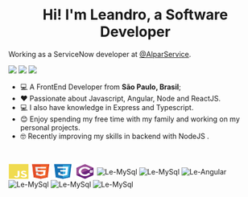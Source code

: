 
<h1 align="center">Hi! I'm Leandro, a Software Developer</h1>


Working as a ServiceNow developer at [@AlparService]([https://alparservice.com.br/]).

<a href="https://linkedin.com/in/leandrohenriqueoliveira"><img src="https://img.shields.io/badge/linkedin-0077B5.svg?style=for-the-badge&logo=linkedin&logoColor=white"></a>
<a href="https://instagram.com/mascalhusk.le"><img src="https://img.shields.io/badge/instagram-E4405F.svg?style=for-the-badge&logo=instagram&logoColor=white"></a>
<a href="mailto:oliver-leal@hotmail.com"><img src="https://img.shields.io/badge/e‑mail-D14836.svg?style=for-the-badge&logo=GMail&logoColor=white"></a>

<ul>
  <li>💻 A FrontEnd Developer from <b>São Paulo, Brasil</b>;</li>
  <li>♥ Passionate about Javascript, Angular, Node and ReactJS.</li>
  <li>💻 I also have knowledge in Express and Typescript.</li>
  <li>😊 Enjoy spending my free time with my family and working on my personal projects.</li>
  <li>🤓 Recently improving my skills in backend with NodeJS .</li>
</ul>

##

  <div style="display: inline_block"><br>
  <img align="center" alt="Le-Js" height="30" width="40" src="https://raw.githubusercontent.com/devicons/devicon/master/icons/javascript/javascript-plain.svg">
  <img align="center" alt="Le-HTML" height="30" width="40" src="https://raw.githubusercontent.com/devicons/devicon/master/icons/html5/html5-original.svg">
  <img align="center" alt="Le-CSS" height="30" width="40" src="https://raw.githubusercontent.com/devicons/devicon/master/icons/css3/css3-original.svg">
  <img align="center" alt="Le-Csharp" height="30" width="40" src="https://raw.githubusercontent.com/devicons/devicon/master/icons/csharp/csharp-original.svg">
  <img align="center" alt="Le-MySql" height="30" width="40" src="https://cdn.jsdelivr.net/gh/devicons/devicon/icons/nodejs/nodejs-plain.svg">
  <img align="center" alt="Le-MySql" height="30" width="40" src="https://cdn.jsdelivr.net/gh/devicons/devicon/icons/react/react-original.svg" />
  <img align="center" alt="Le-Angular" height="30" width="40" src="https://cdn.jsdelivr.net/gh/devicons/devicon/icons/angularjs/angularjs-plain.svg">
  <img align="center" alt="Le-MySql" height="30" width="40" src="https://cdn.jsdelivr.net/gh/devicons/devicon/icons/vuejs/vuejs-plain-wordmark.svg">
  <img align="center" alt="Le-MySql" height="30" width="40" src="https://cdn.jsdelivr.net/gh/devicons/devicon/icons/mysql/mysql-plain.svg">
  <img align="center" alt="Le-MySql" height="30" width="40" src="https://cdn.jsdelivr.net/gh/devicons/devicon/icons/dot-net/dot-net-plain.svg">

</div>


